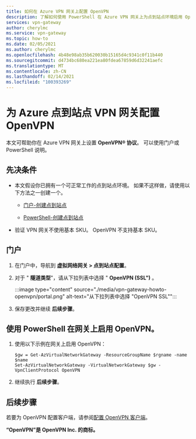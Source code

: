 ```yaml
---
title: 如何在 Azure VPN 网关上配置 OpenVPN
description: 了解如何使用 PowerShell 在 Azure VPN 网关上为点到站点环境启用 OpenVPN 协议。
services: vpn-gateway
author: cherylmc
ms.service: vpn-gateway
ms.topic: how-to
ms.date: 02/05/2021
ms.author: cherylmc
ms.openlocfilehash: 4b48e98ab35b620030b15165d4c9341c0f11b440
ms.sourcegitcommit: d4734bc680ea221ea80fdea67859d6d32241aefc
ms.translationtype: MT
ms.contentlocale: zh-CN
ms.lasthandoff: 02/14/2021
ms.locfileid: "100393269"
---
```

# <a name="configure-openvpn-for-azure-point-to-site-vpn-gateway"></a>为 Azure 点到站点 VPN 网关配置 OpenVPN

本文可帮助你在 Azure VPN 网关上设置 **OpenVPN® 协议**。 可以使用门户或 PowerShell 说明。

## <a name="prerequisites"></a>先决条件

* 本文假设你已拥有一个可正常工作的点到站点环境。 如果不这样做，请使用以下方法之一创建一个。

  * [门户-创建点到站点](vpn-gateway-howto-point-to-site-resource-manager-portal.md)

  * [PowerShell-创建点到站点](vpn-gateway-howto-point-to-site-rm-ps.md)

* 验证 VPN 网关不使用基本 SKU。 OpenVPN 不支持基本 SKU。

## <a name="portal"></a>门户

1. 在门户中，导航到 **虚拟网络网关 > 点到站点配置**。
1. 对于 " **隧道类型**"，请从下拉列表中选择 " **OpenVPN (SSL")** 。

   :::image type="content" source="./media/vpn-gateway-howto-openvpn/portal.png" alt-text="从下拉列表中选择 &quot;OpenVPN SSL&quot;":::
1. 保存更改并继续 **后续步骤**。

## <a name="enable-openvpn-on-your-gateway-using-powershell"></a>使用 PowerShell 在网关上启用 OpenVPN。

1. 使用以下示例在网关上启用 OpenVPN：

   ```azurepowershell-interactive
   $gw = Get-AzVirtualNetworkGateway -ResourceGroupName $rgname -name $name
   Set-AzVirtualNetworkGateway -VirtualNetworkGateway $gw -VpnClientProtocol OpenVPN
   ```
1. 继续执行 **后续步骤**。

## <a name="next-steps"></a>后续步骤

若要为 OpenVPN 配置客户端，请参阅[配置 OpenVPN 客户端](vpn-gateway-howto-openvpn-clients.md)。

**“OpenVPN”是 OpenVPN Inc. 的商标。**
